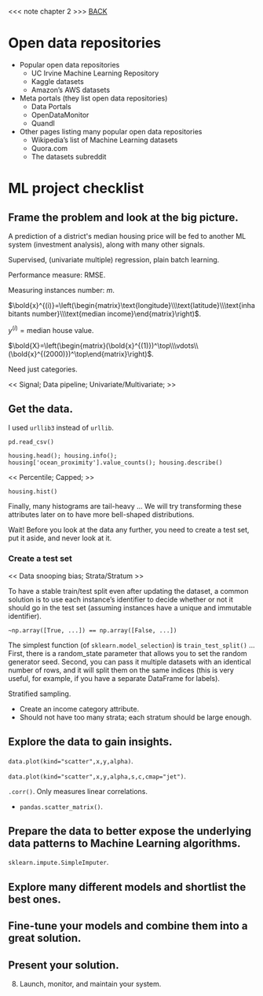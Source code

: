 <<< note chapter 2 >>> [BACK](./../readme.md)

# Open data repositories

- Popular open data repositories
    - UC Irvine Machine Learning Repository
    - Kaggle datasets
    - Amazon’s AWS datasets
- Meta portals (they list open data repositories)
    - Data Portals
    - OpenDataMonitor
    - Quandl
- Other pages listing many popular open data repositories
    - Wikipedia’s list of Machine Learning datasets
    - Quora.com
    - The datasets subreddit

# ML project checklist

## Frame the problem and look at the big picture.

A prediction of a district's median housing price will be fed to another ML system (investment analysis), along with many other signals.

Supervised, (univariate multiple) regression, plain batch learning.

Performance measure: RMSE.

Measuring instances number: $m$.

$\bold{x}^{(i)}=\left(\begin{matrix}\text{longitude}\\\text{latitude}\\\text{inhabitants number}\\\text{median income}\end{matrix}\right)$.

$y^{(i)}=\text{median house value}$.

$\bold{X}=\left(\begin{matrix}(\bold{x}^{(1)})^\top\\\vdots\\(\bold{x}^{(2000)})^\top\end{matrix}\right)$.

Need just categories.

<< Signal; Data pipeline; Univariate/Multivariate; >>

## Get the data.

I used `urllib3` instead of `urllib`.

`pd.read_csv()`

`housing.head(); housing.info(); housing['ocean_proximity'].value_counts(); housing.describe()`

<< Percentile; Capped; >>

`housing.hist()`

Finally, many histograms are tail-heavy ... We will try transforming these attributes later on to have more bell-shaped distributions.

Wait! Before you look at the data any further, you need to create a test set, put it aside, and never look at it.

### Create a test set

<< Data snooping bias; Strata/Stratum >>

To have a stable train/test split even after updating the dataset, a common solution is to use each instance’s identifier to decide whether or not it should go in the test set (assuming instances have a unique and immutable identifier).

`~np.array([True, ...]) == np.array([False, ...])`

The simplest function (of `sklearn.model_selection`) is `train_test_split()` ... First, there is a random_state parameter that allows you to set the random generator seed. Second, you can pass it multiple datasets with an identical number of rows, and it will split them on the same indices (this is very useful, for example, if you have a separate DataFrame for labels).

Stratified sampling.

- Create an income category attribute.
- Should not have too many strata; each stratum should be large enough.

## Explore the data to gain insights.

`data.plot(kind="scatter",x,y,alpha)`.

`data.plot(kind="scatter",x,y,alpha,s,c,cmap="jet")`.

`.corr()`. Only measures linear correlations.

- `pandas.scatter_matrix()`.


## Prepare the data to better expose the underlying data patterns to Machine Learning algorithms.

`sklearn.impute.SimpleImputer`.

## Explore many different models and shortlist the best ones.

## Fine-tune your models and combine them into a great solution.

## Present your solution.

8. Launch, monitor, and maintain your system.

